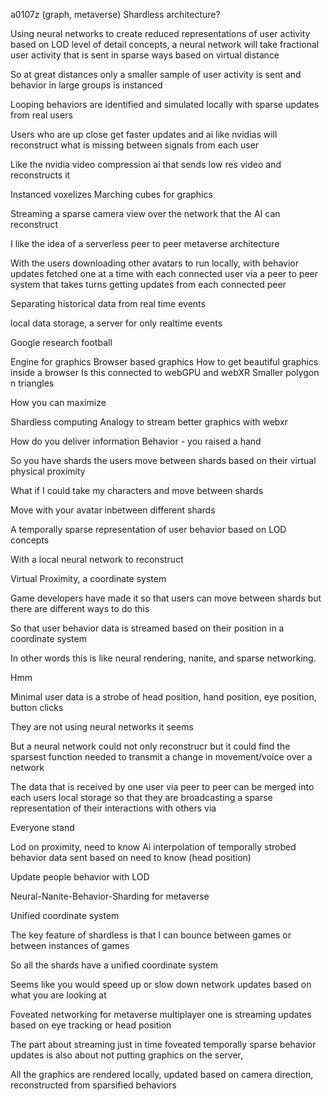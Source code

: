 a0107z
(graph, metaverse)
Shardless architecture?

Using neural networks to create reduced representations of user activity based on LOD level of detail concepts, a neural network will take fractional user activity that is sent in sparse ways based on virtual distance

So at great distances only a smaller sample of user activity is sent and behavior in large groups is instanced

Looping behaviors are identified and simulated locally with sparse updates from real users

Users who are up close get faster updates and ai like nvidias will reconstruct what is missing between signals from each user

Like the nvidia video compression ai that sends low res video and reconstructs it

Instanced voxelizes Marching cubes for graphics

Streaming a sparse camera view over the network that the AI can reconstruct

I like the idea of a serverless peer to peer metaverse architecture

With the users downloading other avatars to run locally, with behavior updates fetched one at a time with each connected user via a peer to peer system that takes turns getting updates from each connected peer

Separating historical data from real time events

local data storage, a server for only realtime events

Google research football


Engine for graphics
Browser based graphics
How to get beautiful graphics inside a browser
Is this connected to webGPU and webXR
Smaller polygon  n triangles

How you can maximize 

Shardless computing
Analogy to stream better graphics with webxr

How do you deliver information
Behavior - you raised a hand

So you have shards the users move between shards based on their virtual physical proximity

What if I could take my characters and move between shards 

Move with your avatar inbetween different shards

A temporally sparse representation of user behavior based on LOD concepts

With a local neural network to reconstruct 

Virtual Proximity, a coordinate system

Game developers have made it so that users can move between shards but there are different ways to do this

So that user behavior data is streamed based on their position in a coordinate system

In other words this is like neural rendering, nanite, and sparse networking.

Hmm

Minimal user data is a strobe of head position, hand position, eye position, button clicks

They are not using neural networks it seems

But a neural network could not only reconstrucr but it could find the sparsest function needed to transmit a change in movement/voice over a network

The data that is received by one user via peer to peer can be merged into each users local storage so that they are broadcasting a sparse representation of their interactions with others via 

Everyone stand 

Lod on proximity, need to know
Ai interpolation of temporally strobed behavior data sent based on need to know (head position) 

Update people behavior with LOD

Neural-Nanite-Behavior-Sharding for metaverse

Unified coordinate system

The key feature of shardless is that I can bounce between games or between instances of games

So all the shards have a unified coordinate system

Seems like you would speed up or slow down network updates based on what you are looking at

Foveated networking for metaverse multiplayer one is streaming updates based on eye tracking or head position

The part about streaming just in time foveated temporally sparse behavior updates is also about not putting graphics on the server,

All the graphics are rendered locally, updated based on camera direction, reconstructed from sparsified behaviors

